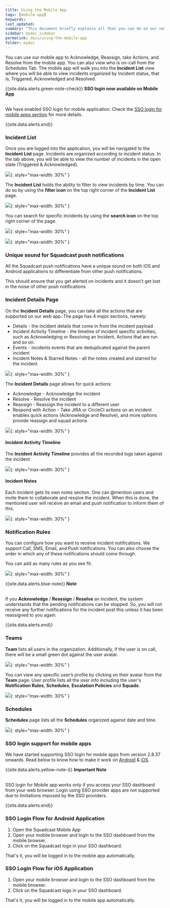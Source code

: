 ```yaml
---
title: Using the Mobile App
tags: [mobile app]
keywords: 
last_updated: 
summary: "This document briefly explains all that you can do on our native mobile application available for both iOS and Android."
sidebar: mydoc_sidebar
permalink: docs/using-the-mobile-app
folder: mydoc
---
```


You can use our mobile app to Acknowledge, Reassign, take Actions, and Resolve from the mobile app. You can also view who is on-call from the Schedules Tab. The mobile app will walk you into the **Incident List** view where you will be able to view incidents organized by Incident status, that is, Triggered, Acknowledged and Resolved.

{{site.data.alerts.green-note-check}}
<b>SSO login now available on Mobile App</b>
<br/><br/><p>We have enabled SSO login for mobile application. Check the <a href="#sso-login-support-for-mobile-apps">SSO login for mobile apps section</a> for more details.</p>
{{site.data.alerts.end}}

### Incident List

Once you are logged into the application, you will be navigated to the **Incident List** page. Incidents are organized according to incident status. In the tab above, you will be able to view the number of incidents in the open state (Triggered & Acknowledged).

![](images/using_mobile_1.png){: style="max-width: 30%" }

The **Incident List** holds the ability to filter to view incidents by time. You can do so by using the **filter icon** on the top right  corner of the **Incident List** page.

![](images/using_mobile_2.png){: style="max-width: 30%" }

You can search for specific incidents by using the **search icon** on the top right corner of the page.

![](images/using_mobile_search_button.png){: style="max-width: 30%" }

![](images/using_mobile_3.png){: style="max-width: 30%" }

### Unique sound for Squadcast push notifications

All the Squadcast push notifications have a unique sound on both iOS and Android applications to differentiate from other push notifications.

This should ensure that you get alerted on incidents and it doesn't get lost in the noise of other push notifications

### Incident Details Page

On the **Incident Details** page, you can take all the actions that are supported on our web app. The page has 4 major sections, namely:

- Details - the incident details that come in from the incident payload
- Incident Activity Timeline - the timeline of incident specific activities, such as Acknowledging or Resolving an Incident, Actions that are run and so on.
- Events - incidents events that are deduplicated against the parent incident
- Incident Notes & Starred Notes - all the notes created and starred for the incident

![](images/using_mobile_4.png){: style="max-width: 30%" }

The **Incident Details** page allows for quick actions:

- Acknowledge - Acknowledge the incident
- Resolve - Resolve the incident
- Reassign - Reassign the incident to a different user
- Respond with Action - Take JIRA or CircleCI actions on an incident
 enables quick actions (Acknowledge and Resolve), and more options provide reassign and squad actions

![](images/using_mobile_5.png){: style="max-width: 30%" }

#### Incident Activity Timeline

The **Incident Activity Timeline** provides all the recorded logs taken against the incident

![](images/using_mobile_6.png){: style="max-width: 30%" }

#### Incident Notes

Each incident gets its own notes section. One can @mention users and invite them to collaborate and resolve the incident. When this is done, the mentioned user will receive an email and push notification to inform them of this. 

![](images/incident_notes_12.png){: style="max-width: 30%" }

### Notification Rules

You can configure how you want to receive incident notifications. We support Call, SMS, Email, and Push notifications. You can also choose the order in which any of these notifications should come through. 

You can add as many rules as you see fit. 

![](images/using_mobile_8.png){: style="max-width: 30%" }

{{site.data.alerts.blue-note}}
<b>Note</b>
<br/><br/><p>If you <b>Acknowledge</b> / <b>Reassign</b> / <b>Resolve</b> an incident, the system understands that the pending notifications can be stopped. So, you will not receive any further notifications for the incident post this unless it has been reassigned to you again.</p>
{{site.data.alerts.end}}

### Teams

**Team** lists all users in the organization. Additionally, if the user is on call, there will be a small green dot against the user avatar. 

![](images/using_mobile_9.png){: style="max-width: 30%" }

You can view any specific user’s profile by clicking on their avatar from the **Team** page. User profile lists all the user info including the user's **Notification Rules**, **Schedules**, **Escalation Policies** and **Squads**.

![](images/using_mobile_10.png){: style="max-width: 30%" }

### Schedules

**Schedules** page lists all the **Schedules** organized against date and time.

![](images/using_mobile_11.png){: style="max-width: 30%" }

### SSO login support for mobile apps

We have started supporting SSO login for mobile apps from version 2.8.37 onwards. Read below to know how to make it work on [Android](https://play.google.com/store/apps/details?id=com.squadcast.incidents&hl=en) & [iOS](https://apps.apple.com/app/id1501689101).

{{site.data.alerts.yellow-note-i}}
<b>Important Note</b>
<br/><br/><p>SSO login for Mobile app works only if you access your SSO dashboard from your web browser. Login using SSO provider apps are not supported due to limitations imposed by the SSO providers.</p>
{{site.data.alerts.end}}

### SSO Login Flow for Android Application

1. Open the Squadcast Mobile App
2. Open your mobile browser and login to the SSO dashboard from the mobile browser.
3. Click on the Squadcast logo in your SSO dashboard.

That's it, you will be logged in to the mobile app automatically.

### SSO Login Flow for iOS Application

1. Open your mobile browser and login to the SSO dashboard from the mobile browser.
2. Click on the Squadcast logo in your SSO dashboard.

That's it, you will be logged in to the mobile app automatically.